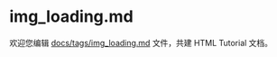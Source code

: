 img_loading.md
===

欢迎您编辑 <a target="__blank" href="https://github.com/jaywcjlove/html-tutorial/blob/main/docs/tags/img_loading.md">docs/tags/img_loading.md</a> 文件，共建 HTML Tutorial 文档。